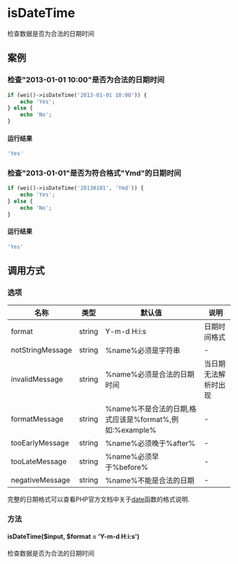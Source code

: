 isDateTime
==========

检查数据是否为合法的日期时间

案例
----

### 检查"2013-01-01 10:00"是否为合法的日期时间
```php
if (wei()->isDateTime('2013-01-01 10:00')) {
    echo 'Yes';
} else {
    echo 'No';
}
```

#### 运行结果
```php
'Yes'
```

### 检查"2013-01-01"是否为符合格式"Ymd"的日期时间
```php
if (wei()->isDateTime('20130101', 'Ymd')) {
    echo 'Yes';
} else {
    echo 'No';
}
```
#### 运行结果
```php
'Yes'
```

调用方式
--------

### 选项

| 名称              | 类型    | 默认值                                                 | 说明                 |
|-------------------|---------|--------------------------------------------------------|----------------------|
| format            | string  | Y-m-d H:i:s                                            | 日期时间格式         |
| notStringMessage  | string  | %name%必须是字符串                                     | -                    |   |
| invalidMessage    | string  | %name%必须是合法的日期时间                             | 当日期无法解析时出现 |
| formatMessage     | string  | %name%不是合法的日期,格式应该是%format%,例如:%example% | -                    |
| tooEarlyMessage   | string  | %name%必须晚于%after%                                  | -                    |
| tooLateMessage    | string  | %name%必须早于%before%                                 | -                    |
| negativeMessage   | string  | %name%不能是合法的日期                                 | -                    |

完整的日期格式可以查看PHP官方文档中关于[date](http://php.net/manual/zh/function.date.php)函数的格式说明. 

### 方法

#### isDateTime($input, $format = 'Y-m-d H:i:s')
检查数据是否为合法的日期时间
